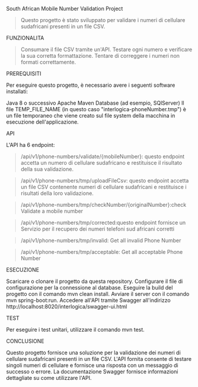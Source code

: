 South African Mobile Number Validation Project
>Questo progetto è stato sviluppato per validare i numeri di cellulare sudafricani presenti in un file CSV.

FUNZIONALITA

>Consumare il file CSV tramite un'API.
>Testare ogni numero e verificare la sua corretta formattazione.
>Tentare di correggere i numeri non formati correttamente.


PREREQUISITI

Per eseguire questo progetto, è necessario avere i seguenti software installati:

Java 8 o successivo
Apache Maven
Database (ad esempio, SQlServer)
Il file TEMP_FILE_NAME (in questo caso "interlogica-phoneNumber.tmp") è un file temporaneo che viene creato sul file system della macchina in esecuzione dell'applicazione.

API

L'API ha 6 endpoint:

>/api/v1/phone-numbers/validate/{mobileNumber}: questo endpoint accetta un numero di cellulare sudafricano e restituisce il risultato della sua validazione.

>/api/v1/phone-numbers/tmp/uploadFileCsv: questo endpoint accetta un file CSV contenente numeri di cellulare sudafricani e restituisce i risultati della loro validazione.

>/api/v1/phone-numbers/tmp/checkNumber/{originalNumber}:check Validate a mobile number

>/api/v1/phone-numbers/tmp/corrected:questo endpoint fornisce un Servizio per il recupero dei numeri telefoni sud africani corretti

> /api/v1/phone-numbers/tmp/invalid: Get all invalid Phone Number

> /api/v1/phone-numbers/tmp/acceptable: Get all acceptable Phone Number


ESECUZIONE

Scaricare o clonare il progetto da questa repository.
Configurare il file di configurazione per la connessione al database.
Eseguire la build del progetto con il comando mvn clean install.
Avviare il server con il comando mvn spring-boot:run.
Accedere all'API tramite Swagger all'indirizzo http://localhost:8020/interlogica/swagger-ui.html

TEST

Per eseguire i test unitari, utilizzare il comando mvn test.

CONCLUSIONE

Questo progetto fornisce una soluzione per la validazione dei numeri di cellulare sudafricani presenti in un file CSV.
L'API fornita consente di testare singoli numeri di cellulare e fornisce una risposta con un messaggio di successo o errore.
La documentazione Swagger fornisce informazioni dettagliate su come utilizzare l'API.
